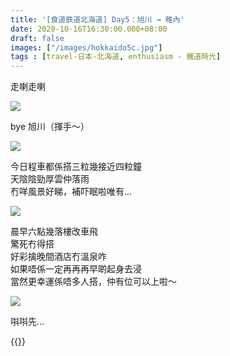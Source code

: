 ```yaml
---
title: '[食道鉄道北海道] Day5：旭川 → 稚內'
date: 2020-10-16T16:30:00.000+08:00
draft: false
images: ["/images/hokkaido5c.jpg"]
tags : [travel-日本-北海道, enthusiasm - 鐵道時光]
---
```


走喇走喇

![](/images/hokkaido5b5.jpg)

bye 旭川（揮手～）  
  
![](/images/hokkaido5c1.jpg)

今日程車都係搭三粒幾接近四粒鐘  
天陰陰勁厚雲仲落雨  
冇咩風景好睇，補吓眠啦唯有...

![](/images/hokkaido5c.jpg)

晨早六點幾落樓改車飛  
驚死冇得搭  
好彩擒晚間酒店冇溫泉咋  
如果唔係一定再再再早啲起身去浸  
當然更幸運係唔多人搭，仲有位可以上啦～  

![](/images/hokkaido5c2.jpg)
  
唞唞先...  
    
  
{{<hokkaido>}}
